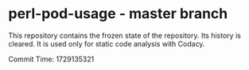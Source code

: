 # perl-pod-usage - master branch

This repository contains the frozen state of the repository.
Its history is cleared. It is used only for static code
analysis with Codacy.

Commit Time: 1729135321